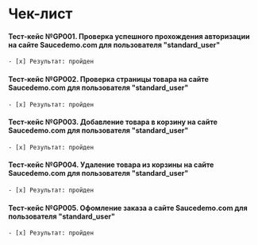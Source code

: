 # Чек-лист

#### Тест-кейс №GP001. Проверка успешного прохождения авторизации на сайте Saucedemo.сom для пользователя "standard_user"

`- [x] Результат: пройден`


#### Тест-кейс №GP002. Проверка страницы товара на сайте Saucedemo.сom для пользователя "standard_user"

`- [x] Результат: пройден`

#### Тест-кейс №GP003.  Добавление товара в корзину на сайте Saucedemo.сom для пользователя "standard_user"

`- [x] Результат: пройден`

#### Тест-кейс №GP004.  Удаление товара из корзины на сайте Saucedemo.сom для пользователя "standard_user"

`- [x] Результат: пройден`

#### Тест-кейс №GP005. Офомление заказа а сайте Saucedemo.сom для пользователя "standard_user"

`- [x] Результат: пройден`
